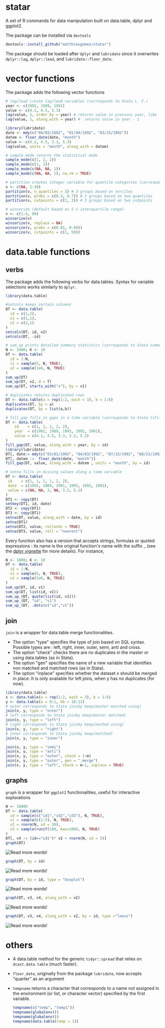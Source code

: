 statar
======

A set of R commands for data manipulation built on data.table, dplyr and ggplot2.

The package can be installed via `devtools`

````R
devtools::install_github("matthieugomez/statar")
````

The package should be loaded after `dplyr`  and `lubridate` since it overwrites `dplyr::lag`, `dplyr::lead`, and `lubridate::floor_date`.
# vector functions
The package adds the following vector functions
````R
# lag/lead create lag/lead variables (corresponds to Stata L. F.)
year <- c(1992, 1989, 1991)
value <- c(4.1, 4.5, 3.3)
lag(value, 1, order_by = year) # returns value in previous year, like  dplyr::lag
lag(value, 1, along_with = year) #  returns value in year - 1

library(lubridate)
date <- mdy(c("04/03/1992", "01/04/1992", "03/15/1992"))
datem <- floor_date(date, "month")
value <- c(4.1, 4.5, 3.3, 5.3)
lag(value, units = "month", along_with = datem) 

# sample_mode returns the statistical mode
sample_mode(c(1, 2, 2))
sample_mode(c(1, 2))
sample_mode(c(NA, NA, 1))
sample_mode(c(NA, NA, 1), na.rm = TRUE)

# partition creates integer variable for quantile categories (corresponds to Stata xtile)
v <- c(NA, 1:10)                   
partition(v, n_quantiles = 3) # 3 groups based on terciles
partition(v, probs = c(0.3, 0.7)) # 3 groups based on two quantiles
partition(v, cutpoints = c(2, 3)) # 3 groups based on two cutpoints

# winsorize (default based on 5 x interquartile range)
v <- c(1:4, 99)
winsorize(v)
winsorize(v, replace = NA)
winsorize(v, probs = c(0.01, 0.99))
winsorize(v, cutpoints = c(1, 50))
````

# data.table functions

## verbs
The package adds the following verbs for data.tables.  Syntax for variable selections works similarly to `dplyr`.  

````R
library(data.table)

#setcols keeps certain columns
DT <- data.table(
  id = c(1,2),
  v1 = c(1,1),
  v2 = c(2,1)
)
setcols(DT, id, v2)
setcols(DT, -id)

# sum_up prints detailed summary statistics (corresponds to Stata summarize)
N <- 1000; K <- 10
DT <- data.table(
  id = 1:N,
  v1 = sample(5, N, TRUE),
  v2 = sample(1e6, N, TRUE)
)
sum_up(DT)
sum_up(DT, v2, d = T)
sum_up(DT, starts_with("v"), by = v1)

# duplicates returns duplicated rows
DT <- data.table(a = rep(1:2, each = 3), b = 1:6)
duplicates(DT, by = a)
duplicates(DT, by = list(a,b))

# fill_gap fills in gaps in a time variable (corresponds to Stata tsfill)
DT <- data.table(
    id    = c(1, 1, 1, 2, 2),
    year  = c(1992, 1989, 1991, 1992, 1991),
    value = c(4.1, 4.5, 3.3, 3.2, 5.2)
)
fill_gap(DT, value, along_with = year, by = id)
library(lubridate)
DT[, date:= mdy(c("03/01/1992", "04/03/1992", "07/15/1992", "08/21/1992", "10/03/1992"))]
DT[, datem :=  floor_date(date, "month")]
fill_gap(DT, value, along_with = datem , units = "month", by = id)

# setna fills in missing values along a time variable
DT <- data.table(
 id    = c(1, 1, 1, 1, 2, 2),
 date  = c(1992, 1989, 1991, 1993, 1992, 1991),
 value = c(NA, NA, 3, NA, 3.2, 5.2)
)
DT1 <- copy(DT)
setkey(DT1, id, date)
DT2 <- copy(DT1)
DT3 <- copy(DT1)
setna(DT, value, along_with = date, by = id)
setna(DT1)
setna(DT2, value, rollends = TRUE)
setna(DT3, value, roll = "nearest")

````

Every function also has a version that accepts strings, formulas or quoted expressions : its name is the original function's name with the suffix _ (see the [dplyr vignette](https://github.com/hadley/dplyr/blob/master/vignettes/nse.Rmd) for more details). For instance,

````R
N <- 1000; K <- 10
DT <- data.table(
  id = 1:N,
  v1 = sample(5, N, TRUE),
  v2 = sample(1e6, N, TRUE)
)
sum_up(DT, id, v1)
sum_up(DT, list(id, v1))
sum_up_(DT, quote(list(id, v1))) 
sum_up_(DT, "id", "v1")
sum_up_(DT, .dots(c("id","v1"))
````

## join
`join` is a wrapper for data.table merge functionalities.

- The option "type" specifies the type of join based on SQL syntax. Possible types are : left, right, inner, outer, semi, anti and cross.
- The option "check" checks there are no duplicates in the master or using data.tables (as in Stata).
- The option "gen" specifies the name of a new variable that identifies non matched and matched rows (as in Stata).
- The option "inplace" specifies whether the dataset x should be merged in place. It is only available for left joins, when y has no duplicates (for now).

````R
library(data.table)
x <- data.table(a = rep(1:2, each = 3), b = 1:6)
y <- data.table(a = 0:1, bb = 10:11)
# outer corresponds to Stata joinby keep(master matched using)
join(x, y, type = "outer")
# left corresponds to Stata joinby keep(master matched)
join(x, y, type = "left")
# right corresponds to Stata joinby keep(mached using)
join(x, y, type = "right")
# inner corresponds to Stata joinby keep(matched)
join(x, y, type = "inner")

join(x, y, type = "semi")
join(x, y, type = "anti")
join(x, y, type = "outer", check = 1~m)
join(x, y, type = "outer", gen = "_merge")
join(x, y, type = "left", check = m~1, inplace = TRUE)
````


## graphs
`graph` is a wrapper for `ggplot2` functionalities, useful for interactive explorations

````R
N <- 10000
DT <- data.table(
  id = sample(c("id1","id2","id3"), N, TRUE),
  v1 = sample(c(1:5), N, TRUE),
  v2 = rnorm(N, sd = 20),
  v3 = sample(runif(100, max=100), N, TRUE)
)
DT[, v4 := (id=="id1")* v2 + rnorm(N, sd = 5)]
graph(DT)
````
![Read more words!](output_2_0.png)

````R
graph(DT, by = id)
````
![Read more words!](output_3_0.png)

````R
graph(DT, by = id, type = "boxplot")
````
![Read more words!](box.png)


````R
graph(DT, v3, v4, along_with = v2)
````
![Read more words!](v2.png)

````R
graph(DT, v3, v4, along_with = v2, by = id, type ="loess")
````
![Read more words!](v2by.png)


# others
- A data.table method for the generic `tidyr::spread` that relies on `dcast.data.table` (much faster).
- `floor_date`, originally from the package `lubridate`, now accepts "quarter" as an argument 
- `tempname` returns a character that corresponds to a name not assigned in the environment (or list, or character vector) specified by the first variable.

  ````R
  tempname(c("temp", "temp1"))
  tempname(globalenv())
  tempname(globalenv())
  tempname(data.table(temp = 1))
  ````


